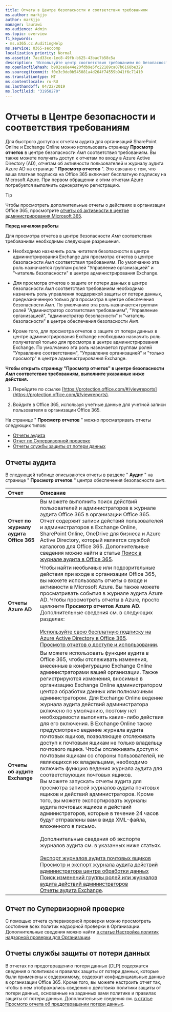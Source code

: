 ```yaml
---
title: Отчеты в Центре безопасности и соответствия требованиям
ms.author: markjjo
author: markjjo
manager: laurawi
ms.audience: Admin
ms.topic: overview
f1_keywords:
- ms.o365.cc.AuditingHelp
ms.service: O365-seccomp
localization_priority: Normal
ms.assetid: 7acd33ce-1ec8-49fb-b625-43bac7b58c5a
description: 'Используйте центр соответствия требованиям по безопасности _Амп_ для получения различных отчетов для вашей организации SharePoint Online и Exchange Online, а также отчетов Azure Active Directory.  '
ms.openlocfilehash: b902ce8e44e20fdb9e5fc22189ca07b6168be329
ms.sourcegitcommit: f0e3c9de0b545081a4d264f74559b941f6c71410
ms.translationtype: MT
ms.contentlocale: ru-RU
ms.lasthandoff: 04/22/2019
ms.locfileid: "31958270"
---
```

# <a name="reports-in-the-security--compliance-center"></a>Отчеты в Центре безопасности и соответствия требованиям

Для быстрого доступа к отчетам аудита для организаций SharePoint Online и Exchange Online можно использовать страницу **Просмотр отчетов** в центре безопасности _Амп_ соответствия требованиям. Вы также можете получать доступ к отчетам по входу в Azure Active Directory (AD), отчетам об активности пользователей и журналу аудита Azure AD на странице " **Просмотр отчетов** ". Это связано с тем, что ваша платная подписка на Office 365 включает бесплатную подписку на Microsoft Azure. При первом обращении к этим отчетам Azure потребуется выполнить однократную регистрацию. 
  
> [!TIP]
> Чтобы просмотреть дополнительные отчеты о действиях в организации Office 365, просмотрите [отчеты об активности в центре администрирования Microsoft 365](https://support.office.com/article/0d6dfb17-8582-4172-a9a9-aed798150263). 
  
 **Перед началом работы**
  
Для просмотра отчетов в центре безопасности _Амп_ соответствия требованиям необходимы следующие разрешения.
  
- Необходимо назначить роль читателя безопасности в центре администрирования Exchange для просмотра отчетов в центре безопасности _Амп_ соответствия требованиям. По умолчанию эта роль назначается группам ролей "Управление организацией" и "читатель безопасности" в центре администрирования Exchange.
    
- Для просмотра отчетов о защите от потери данных в центре безопасности _Амп_ соответствия требованиям необходимо назначить роль управления поддержкой защиты от потери данных, предназначенную только для просмотра в центре обеспечения безопасности _Амп_. По умолчанию эта роль назначается группам ролей "Администратор соответствия требованиям", "Управление организацией", "администратор безопасности" и "читатель безопасности" в центре обеспечения безопасности _Амп_.

- Кроме того, для просмотра отчетов о защите от потери данных в центре администрирования Exchange необходимо назначить роль получателей только для просмотра в центре администрирования Exchange. По умолчанию эта роль назначается группам ролей "Управление соответствием", "Управление организацией" и "только просмотр" в центре администрирования Exchange.
  
 **Чтобы открыть страницу "Просмотр отчетов" в центре безопасности _Амп_ соответствие требованиям, выполните указанные ниже действия.**
  
1. Перейдите по ссылке [https://protection.office.com/#/viewreports](https://protection.office.com/#/viewreports).
    
2. Войдите в Office 365, используя учетные данные для учетной записи пользователя в организации Office 365.
    
На странице " **Просмотр отчетов** " можно просматривать отчеты следующих типов: 
  
- [Отчеты аудита](#auditing-reports)
- [Отчет по Супервизорной проверке](#supervisory-review-report)
- [Отчеты службы защиты от потери данных](#data-loss-prevention-reports)
    
## <a name="auditing-reports"></a>Отчеты аудита

В следующей таблице описываются отчеты в разделе " **Аудит** " на странице " **Просмотр отчетов** " центра обеспечения безопасности _амп_. 
  
|**Отчет**|**Описание**|
|:-----|:-----|
|**Отчет по журналу аудита Office 365** <br/> |Вы можете выполнить поиск действий пользователей и администраторов в журнале аудита Office 365 в организации Office 365. Отчет содержит записи действий пользователей и администраторов в Exchange Online, SharePoint Online, OneDrive для бизнеса и Azure Active Directory, который является службой каталогов для Office 365. Дополнительные сведения можно найти в статье [Поиск в журнале аудита в Office 365](search-the-audit-log-in-security-and-compliance.md).  <br/> |
|**Отчеты Azure AD** <br/> |Чтобы найти необычные или подозрительные действия при входе в организации Office 365, вы можете использовать отчеты о входе и активности в Microsoft Azure. Вы также можете просматривать события в журнале аудита Azure AD. Чтобы просмотреть отчеты в Azure, просто щелкните **Просмотр отчетов Azure AD**. Дополнительные сведения см. в следующих разделах: <br/><br/>[Используйте свою бесплатную подписку на Azure Active Directory в Office 365](use-your-free-azure-ad-subscription-in-office-365.md). <br/> [Просмотр отчетов о доступе и использовании](http://go.microsoft.com/fwlink/p/?LinkId=506902).  <br/> |
|**Отчеты об аудите Exchange** <br/> | Вы можете использовать функции аудита в Office 365, чтобы отслеживать изменения, внесенные в конфигурацию Exchange Online администраторами вашей организации. Также регистрируются изменения, вносимые в организацию Exchange Online администратором центра обработки данных или полномочным администратором. Для Exchange Online ведение журнала аудита действий администратора включено по умолчанию, поэтому нет необходимости выполнять какие-либо действия для его включения. В Exchange Online также предусмотрено ведение журнала аудита почтовых ящиков, позволяющее отслеживать доступ к почтовым ящикам не только владельцу почтового ящика. Чтобы отслеживать доступ к почтовым ящикам со стороны пользователей, не являющихся их владельцами, необходимо включить функцию ведения журнала аудита для соответствующих почтовых ящиков.  <br/>  Вы можете запускать отчеты аудита для просмотра записей журналов аудита почтовых ящиков и действий администраторов. Кроме того, вы можете экспортировать журналы аудита почтовых ящиков и действий администраторов, которые в течение 24 часов будут отправлены вам в виде XML-файла, вложенного в письмо. <br/><br/>Дополнительные сведения об экспорте журналов аудита см. в указанных ниже статьях.  <br/><br/> [Экспорт журналов аудита почтовых ящиков](http://go.microsoft.com/fwlink/p/?LinkID=404104) <br/> [Просмотр и экспорт журнала аудита действий администратора центра обработки данных](http://go.microsoft.com/fwlink/p/?LinkId=404109) <br/> [Поиск изменений группы ролей или журналов аудита действий администраторов](http://go.microsoft.com/fwlink/p/?LinkId=404105) <br/>   [Отчеты аудита Exchange](http://go.microsoft.com/fwlink/p/?LinkID=395232).  <br/> |
   
## <a name="supervisory-review-report"></a>Отчет по Супервизорной проверке

С помощью отчета супервизорной проверки можно просмотреть состояние всех политик надзорной проверки в Организации. Дополнительные сведения можно найти [в статье Настройка политик надзорной проверки для Организации](configure-supervision-policies.md).
  
## <a name="data-loss-prevention-reports"></a>Отчеты службы защиты от потери данных

В отчетах по предотвращению потери данных (DLP) содержатся сведения о политиках и правилах защиты от потери данных, которые были применены к содержимому, содержат конфиденциальные данные в организации Office 365. Кроме того, вы можете настроить отчет так, чтобы в нем отображались сведения о действиях политики защиты от потери данных, основанные на заданных вами политике и правилах защиты от потери данных. Дополнительные сведения см. [в статье Просмотр отчета об предотвращении потери данных](view-the-dlp-reports.md).
